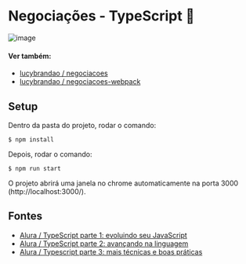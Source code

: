# Negociações - TypeScript :milky_way:

![image](https://user-images.githubusercontent.com/39086256/188655055-311a9467-38b3-4b7a-9222-d3078c5493d2.png)

#### Ver também:
- [lucybrandao / negociacoes](https://github.com/lucybrandao/negociacoes)
- [lucybrandao / negociacoes-webpack](https://github.com/lucybrandao/negociacoes-webpack)

## Setup
Dentro da pasta do projeto, rodar o comando:

```shell
$ npm install
```

Depois, rodar o comando:

```shell
$ npm run start
```

O projeto abrirá uma janela no chrome automaticamente na porta 3000 (http://localhost:3000/).

## Fontes
- [Alura / TypeScript parte 1: evoluindo seu JavaScript](https://cursos.alura.com.br/course/typescript-evoluindo-javascript)
- [Alura / TypeScript parte 2: avançando na linguagem](https://www.alura.com.br/curso-online-typescript-avancando-linguagem)
- [Alura / Typescript parte 3: mais técnicas e boas práticas](https://cursos.alura.com.br/course/typescript-tecnicas-boas-praticas)
